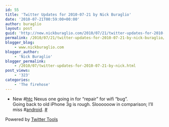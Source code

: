 ```yaml
---
id: 55
title: 'Twitter Updates for 2010-07-21 by Nick Buraglio'
date: '2010-07-21T00:59:00+00:00'
author: buraglio
layout: post
guid: 'http://new.nickburaglio.com/2010/07/21/twitter-updates-for-2010-07-21-by-nick-buraglio/'
permalink: /2010/07/21/twitter-updates-for-2010-07-21-by-nick-buraglio/
blogger_blog:
    - www.nickburaglio.com
blogger_author:
    - 'Nick Buraglio'
blogger_permalink:
    - /2010/07/twitter-updates-for-2010-07-21-by-nick.html
post_views:
    - '323'
categories:
    - 'The firehose'
---
```


- New #[htc](http://search.twitter.com/search?q=%23htc) Nexus one going in for “repair” for wifi “bug”.   
    Going back to old iPhone 3g is rough. Sloooooow in comparison; I’ll miss #[android](http://search.twitter.com/search?q=%23android). [\#](http://twitter.com/buraglio/statuses/18992108714)

Powered by [Twitter Tools](http://alexking.org/projects/wordpress)